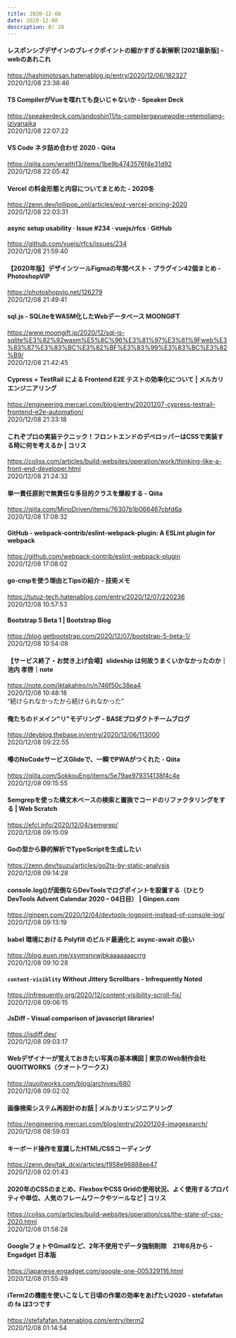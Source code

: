 ```yaml
---
title: 2020-12-08
date: 2020-12-08
description: B! 28
---
```


#### レスポンシブデザインのブレイクポイントの細かすぎる新解釈 [2021最新版] - webのあれこれ
https://hashimotosan.hatenablog.jp/entry/2020/12/06/182327<br>
2020/12/08 23:38:46<br>


#### TS CompilerがVueを喋れても良いじゃないか - Speaker Deck
https://speakerdeck.com/andoshin11/ts-compilergavuewodie-retemoliang-iziyanaika<br>
2020/12/08 22:07:22<br>


#### VS Code ネタ詰め合わせ 2020 - Qiita
https://qiita.com/wraith13/items/1be9b4743576f4e31d92<br>
2020/12/08 22:05:42<br>


#### Vercel の料金形態と内容についてまとめた - 2020冬
https://zenn.dev/lollipop_onl/articles/eoz-vercel-pricing-2020<br>
2020/12/08 22:03:31<br>


#### async setup usability · Issue #234 · vuejs/rfcs · GitHub
https://github.com/vuejs/rfcs/issues/234<br>
2020/12/08 21:59:40<br>


#### 【2020年版】デザインツールFigmaの年間ベスト・プラグイン42個まとめ - PhotoshopVIP
https://photoshopvip.net/126279<br>
2020/12/08 21:49:41<br>


#### sql.js - SQLiteをWASM化したWebデータベース MOONGIFT
https://www.moongift.jp/2020/12/sql-js-sqlite%E3%82%92wasm%E5%8C%96%E3%81%97%E3%81%9Fweb%E3%83%87%E3%83%BC%E3%82%BF%E3%83%99%E3%83%BC%E3%82%B9/<br>
2020/12/08 21:42:45<br>


#### Cypress + TestRail による Frontend E2E テストの効率化について | メルカリエンジニアリング
https://engineering.mercari.com/blog/entry/20201207-cypress-testrail-frontend-e2e-automation/<br>
2020/12/08 21:33:18<br>


#### これぞプロの実装テクニック！フロントエンドのデベロッパーはCSSで実装する時に何を考えるか | コリス
https://coliss.com/articles/build-websites/operation/work/thinking-like-a-front-end-developer.html<br>
2020/12/08 21:24:32<br>


#### 単一責任原則で無責任な多目的クラスを爆殺する - Qiita
https://qiita.com/MinoDriven/items/76307b1b066467cbfd6a<br>
2020/12/08 17:08:32<br>


#### GitHub - webpack-contrib/eslint-webpack-plugin: A ESLint plugin for webpack
https://github.com/webpack-contrib/eslint-webpack-plugin<br>
2020/12/08 17:08:02<br>


#### go-cmpを使う理由とTipsの紹介 - 技術メモ
https://tutuz-tech.hatenablog.com/entry/2020/12/07/220236<br>
2020/12/08 10:57:53<br>


#### Bootstrap 5 Beta 1 | Bootstrap Blog
https://blog.getbootstrap.com/2020/12/07/bootstrap-5-beta-1/<br>
2020/12/08 10:54:08<br>


#### 【サービス終了・お焚き上げ会場】slideship は何故うまくいかなかったのか｜池内 孝啓｜note
https://note.com/iktakahiro/n/n746f50c38ea4<br>
2020/12/08 10:48:18<br>
“続けられなかったから続けられなかった”


#### 俺たちのドメイン"リ"モデリング - BASEプロダクトチームブログ
https://devblog.thebase.in/entry/2020/12/06/113000<br>
2020/12/08 09:22:55<br>


#### 噂のNoCodeサービスGlideで、一瞬でPWAがつくれた - Qiita
https://qiita.com/SokkouEng/items/5e79ae979314138f4c4e<br>
2020/12/08 09:15:55<br>


#### Semgrepを使った構文木ベースの検索と置換でコードのリファクタリングをする | Web Scratch
https://efcl.info/2020/12/04/semgrep/<br>
2020/12/08 09:15:09<br>


#### Goの型から静的解析でTypeScriptを生成したい
https://zenn.dev/tsuzu/articles/go2ts-by-static-analysis<br>
2020/12/08 09:14:28<br>


#### console.log()が面倒ならDevToolsでログポイントを設置する（ひとり DevTools Advent Calendar 2020 – 04日目） | Ginpen.com
https://ginpen.com/2020/12/04/devtools-logpoint-instead-of-console-log/<br>
2020/12/08 09:13:19<br>


#### babel 環境における Polyfill のビルド最適化と async-await の扱い
https://blog.euxn.me/xsymsnvwjbkaaaaaaacrrg<br>
2020/12/08 09:10:28<br>


#### `content-visiblity` Without Jittery Scrollbars - Infrequently Noted
https://infrequently.org/2020/12/content-visibility-scroll-fix/<br>
2020/12/08 09:06:15<br>


#### JsDiff - Visual comparison of javascript libraries!
https://jsdiff.dev/<br>
2020/12/08 09:03:17<br>


#### Webデザイナーが覚えておきたい写真の基本構図 | 東京のWeb制作会社QUOITWORKS（クオートワークス）
https://quoitworks.com/blog/archives/680<br>
2020/12/08 09:02:02<br>


#### 画像検索システム再設計のお話 | メルカリエンジニアリング
https://engineering.mercari.com/blog/entry/20201204-imagesearch/<br>
2020/12/08 08:59:03<br>


#### キーボード操作を意識したHTML/CSSコーディング
https://zenn.dev/tak_dcxi/articles/f958e96888ee47<br>
2020/12/08 02:01:43<br>


#### 2020年のCSSのまとめ、FlexboxやCSS Gridの使用状況、よく使用するプロパティや単位、人気のフレームワークやツールなど | コリス
https://coliss.com/articles/build-websites/operation/css/the-state-of-css-2020.html<br>
2020/12/08 01:58:28<br>


#### GoogleフォトやGmailなど、2年不使用でデータ強制削除　21年6月から - Engadget 日本版
https://japanese.engadget.com/google-one-005329116.html<br>
2020/12/08 01:55:49<br>


#### iTerm2の機能を使いこなして日頃の作業の効率をあげたい2020 - stefafafan の fa は3つです
https://stefafafan.hatenablog.com/entry/iterm2<br>
2020/12/08 01:14:54<br>


